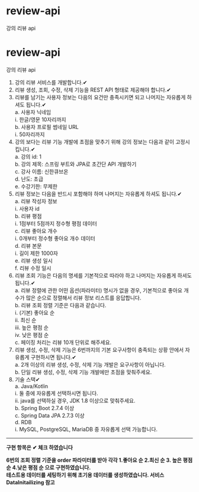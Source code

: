 # review-api
강의 리뷰 api

# review-api
강의 리뷰 api


1. 강의 리뷰 서비스를 개발합니다.✔
2. 리뷰 생성, 조회, 수정, 삭제 기능을 REST API 형태로 제공해야 합니다.✔
3. 리뷰를 남기는 사용자 정보는 다음의 요건만 충족시키면 되고 나머지는 자유롭게 하셔도 됩니다.✔
  <br>a. 사용자 닉네임
  <br>i. 한글/영문 10자리까지
  <br>b. 사용자 프로필 썸네일 URL
  <br>i. 50자리까지
4. 강의 보다는 리뷰 기능 개발에 초점을 맞추기 위해 강의 정보는 다음과 같이 고정시킵니다.✔
  <br>a. 강의 id: 1
  <br>b. 강의 제목: 스프링 부트와 JPA로 초간단 API 개발하기
  <br>c. 강사 이름: 신한큐브온
  <br>d. 난도: 초급
  <br>e. 수강기한: 무제한
5. 리뷰 정보는 다음을 반드시 포함해야 하며 나머지는 자유롭게 하셔도 됩니다.✔
  <br>a. 리뷰 작성자 정보
  <br>i. 사용자 id
  <br>b. 리뷰 평점
  <br>i. 1점부터 5점까지 정수형 평점 데이터
  <br>c. 리뷰 좋아요 개수
  <br>i. 0개부터 정수형 좋아요 개수 데이터
  <br>d. 리뷰 본문
  <br>i. 길이 제한 1000자
  <br>e. 리뷰 생성 일시
  <br>f. 리뷰 수정 일시
  6. 리뷰 조회 기능은 다음의 명세를 기본적으로 따라야 하고 나머지는 자유롭게 하셔도 됩니다.✔
  <br>a. 리뷰 정렬에 관한 어떤 옵션(파라미터) 명시가 없을 경우, 기본적으로 좋아요 개수가 많은 순으로 정렬해서
  리뷰 정보 리스트를 응답합니다.
  <br>b. 리뷰 조회 정렬 기준은 다음과 같습니다.
    <br>i. (기본) 좋아요 순
    <br>ii. 최신 순
    <br>iii. 높은 평점 순
    <br>iv. 낮은 평점 순
  <br>c. 페이징 처리는 리뷰 10개 단위로 해주세요.
7. 리뷰 생성, 수정, 삭제 기능은 6번까지의 기본 요구사항이 충족되는 상황 안에서 자유롭게 구현하시면 됩니다.✔
  <br>a. 2개 이상의 리뷰 생성, 수정, 삭제 기능 개발은 요구사항이 아닙니다.
  <br>b. 단일 리뷰 생성, 수정, 삭제 기능 개발에만 초점을 맞춰주세요.
8. 기술 스택✔
  <br>a. Java/Kotlin
    <br>i. 둘 중에 자유롭게 선택하시면 됩니다.
    <br>ii. java를 선택하실 경우, JDK 1.8 이상으로 맞춰주세요.
  <br>b. Spring Boot 2.7.4 이상
  <br>c. Spring Data JPA 2.7.3 이상
  <br>d. RDB
  <br>i. MySQL, PostgreSQL, MariaDB 중 자유롭게 선택 가능합니다.
-------------------------
**구현 항목은 ✔ 체크 하였습니다**

**6번의 조회 정렬 기준을 order 파라미터를 받아 각각 1.좋아요 순 2.최신 순 3. 높은 평점 순 4.낮은 평점 순 으로 구현하였습니다.**
**<br>테스트용 데이터를 세팅하기 위해 초기용 데이터를 생성하였습니다. 서비스 DataInitailizing 참고**
